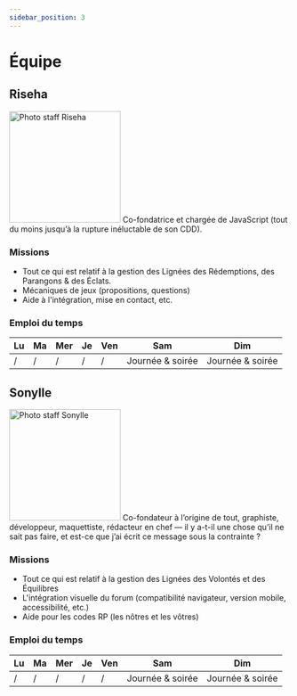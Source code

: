 ```yaml
---
sidebar_position: 3
---
```


# Équipe

## Riseha

<Columns>
  <Column className='col--3'>
<img src="/img/preambule/riseha.png" alt="Photo staff Riseha" width="200"/>
  </Column>
  <Column>
Co-fondatrice et chargée de JavaScript (tout du moins jusqu’à la rupture inéluctable de son CDD).

### Missions

- Tout ce qui est relatif à la gestion des Lignées des Rédemptions, des Parangons & des Éclats.
- Mécaniques de jeux (propositions, questions)
- Aide à l'intégration, mise en contact, etc.

### Emploi du temps

| Lu  | Ma  | Mer | Je  | Ven | Sam              | Dim              |
| --- | --- | --- | --- | --- | ---------------- | ---------------- |
| /   | /   | /   | /   | /   | Journée & soirée | Journée & soirée |
  </Column>
</Columns>

## Sonylle

<Columns>
  <Column className='col--3'>
<img src="/img/preambule/son.png" alt="Photo staff Sonylle" width="200"/>
  </Column>
  <Column>
Co-fondateur à l’origine de tout, graphiste, développeur, maquettiste, rédacteur en chef — il y a-t-il une chose qu’il ne sait pas faire, et est-ce que j’ai écrit ce message sous la contrainte ?

### Missions

- Tout ce qui est relatif à la gestion des Lignées des Volontés et des Équilibres
- L'intégration visuelle du forum (compatibilité navigateur, version mobile, accessibilité, etc.)
- Aide pour les codes RP (les nôtres et les vôtres)

### Emploi du temps

| Lu  | Ma  | Mer | Je  | Ven | Sam              | Dim              |
| --- | --- | --- | --- | --- | ---------------- | ---------------- |
| /   | /   | /   | /   | /   | Journée & soirée | Journée & soirée |

  </Column>
</Columns>